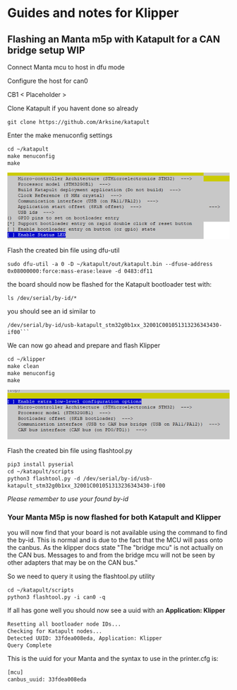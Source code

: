 # Guides and notes for Klipper 
## Flashing an Manta m5p with Katapult for a CAN bridge setup WIP


Connect Manta mcu to host in dfu mode

Configure the host for can0

CB1 < Placeholder >

Clone Katapult if you havent done so already

```
git clone https://github.com/Arksine/katapult
```
Enter the make menuconfig settings
```
cd ~/katapult
make menuconfig
make
```
![katapult_flash_settings](/files/M5pKataFlash.png)


Flash the created bin file using dfu-util

```
sudo dfu-util -a 0 -D ~/katapult/out/katapult.bin --dfuse-address 0x08000000:force:mass-erase:leave -d 0483:df11
```

the board should now be flashed for the Katapult bootloader
test with:
```
ls /dev/serial/by-id/*
```
you should see an id similar to 
```
/dev/serial/by-id/usb-katapult_stm32g0b1xx_32001C001051313236343430-if00```
```

We can now go ahead and prepare and flash Klipper

```
cd ~/klipper
make clean
make menuconfig
make
```
![klipper_flash_settings](/files/M5pKlipperFlash.png)


Flash the created bin file using flashtool.py

```
pip3 install pyserial
cd ~/katapult/scripts
python3 flashtool.py -d /dev/serial/by-id/usb-katapult_stm32g0b1xx_32001C001051313236343430-if00
```
_Please remember to use your found by-id_

### Your Manta M5p is now flashed for both Katapult and Klipper

you will now find that your board is not available using the command
to find the by-id. This is normal and is due to the fact that the MCU 
will pass onto the canbus. As the klipper docs state "The "bridge mcu" 
is not actually on the CAN bus. Messages to and from the bridge mcu 
will not be seen by other adapters that may be on the CAN bus."

So we need to query it using the flashtool.py utility

```
cd ~/katapult/scripts
python3 flashtool.py -i can0 -q
```

If all has gone well you should now see a uuid with an **Application: Klipper**
```
Resetting all bootloader node IDs...
Checking for Katapult nodes...
Detected UUID: 33fdea008eda, Application: Klipper
Query Complete
```
This is the uuid for your Manta and the syntax to use in the printer.cfg is:
```
[mcu]
canbus_uuid: 33fdea008eda
```



